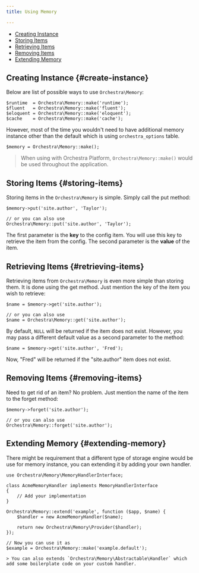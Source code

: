 ```yaml
---
title: Using Memory

---
```


* [Creating Instance](#create-instance)
* [Storing Items](#storing-items)
* [Retrieving Items](#retrieving-items)
* [Removing Items](#removing-items)
* [Extending Memory](#extending-memory)

## Creating Instance {#create-instance}

Below are list of possible ways to use `Orchestra\Memory`:

	$runtime  = Orchestra\Memory::make('runtime');
	$fluent   = Orchestra\Memory::make('fluent');
	$eloquent = Orchestra\Memory::make('eloquent');
	$cache    = Orchestra\Memory::make('cache');

However, most of the time you wouldn't need to have additional memory instance other than the default which is using `orchestra_options` table.

	$memory = Orchestra\Memory::make();

> When using with Orchestra Platform, `Orchestra\Memory::make()` would be used throughout the application.

## Storing Items {#storing-items}

Storing items in the `Orchestra\Memory` is simple. Simply call the put method:

	$memory->put('site.author', 'Taylor');

	// or you can also use
	Orchestra\Memory::put('site.author', 'Taylor');


The first parameter is the **key** to the config item. You will use this key to retrieve the item from the config. The second parameter is the **value** of the item.

## Retrieving Items {#retrieving-items}

Retrieving items from `Orchestra\Memory` is even more simple than storing them. It is done using the get method. Just mention the key of the item you wish to retrieve:

	$name = $memory->get('site.author');

	// or you can also use
	$name = Orchestra\Memory::get('site.author');

By default, `NULL` will be returned if the item does not exist. However, you may pass a different default value as a second parameter to the method:

	$name = $memory->get('site.author', 'Fred');

Now, "Fred" will be returned if the "site.author" item does not exist.

## Removing Items {#removing-items}

Need to get rid of an item? No problem. Just mention the name of the item to the forget method:

	$memory->forget('site.author');

	// or you can also use
	Orchestra\Memory::forget('site.author');

## Extending Memory {#extending-memory}

There might be requirement that a different type of storage engine would be use for memory instance, you can extending it by adding your own handler.

	use Orchestra\Memory\MemoryHandlerInterface;
	
	class AcmeMemoryHandler implements MemoryHandlerInterface
	{
		// Add your implementation
	}

	Orchestra\Memory::extend('example', function ($app, $name) {
        $handler = new AcmeMemoryHandler($name);

		return new Orchestra\Memory\Provider($handler);
	});

	// Now you can use it as
	$example = Orchestra\Memory::make('example.default');

    > You can also extends `Orchestra\Memory\Abstractable\Handler` which add some boilerplate code on your custom handler.
